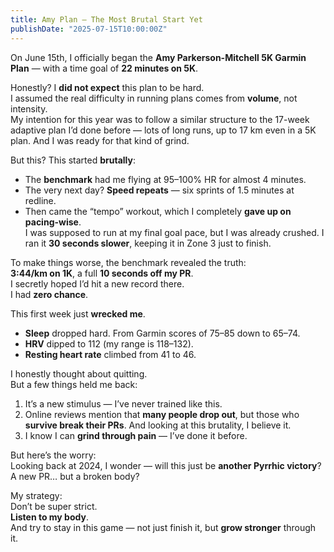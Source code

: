 ```yaml
---
title: Amy Plan – The Most Brutal Start Yet
publishDate: "2025-07-15T10:00:00Z"
---
```


On June 15th, I officially began the **Amy Parkerson-Mitchell 5K Garmin Plan** — with a time goal of **22 minutes on 5K**.

Honestly? I **did not expect** this plan to be hard.  
I assumed the real difficulty in running plans comes from **volume**, not intensity.  
My intention for this year was to follow a similar structure to the 17-week adaptive plan I’d done before — lots of long runs, up to 17 km even in a 5K plan. And I was ready for that kind of grind.

But this? This started **brutally**:

- The **benchmark** had me flying at 95–100% HR for almost 4 minutes.  
- The very next day? **Speed repeats** — six sprints of 1.5 minutes at redline.  
- Then came the “tempo” workout, which I completely **gave up on pacing-wise**.  
  I was supposed to run at my final goal pace, but I was already crushed. I ran it **30 seconds slower**, keeping it in Zone 3 just to finish.

To make things worse, the benchmark revealed the truth:  
**3:44/km on 1K**, a full **10 seconds off my PR**.  
I secretly hoped I’d hit a new record there.  
I had **zero chance**.

This first week just **wrecked me**.

- **Sleep** dropped hard. From Garmin scores of 75–85 down to 65–74.  
- **HRV** dipped to 112 (my range is 118–132).  
- **Resting heart rate** climbed from 41 to 46.  

I honestly thought about quitting.  
But a few things held me back:  
1. It’s a new stimulus — I’ve never trained like this.  
2. Online reviews mention that **many people drop out**, but those who **survive break their PRs**. And looking at this brutality, I believe it.  
3. I know I can **grind through pain** — I’ve done it before.

But here’s the worry:  
Looking back at 2024, I wonder — will this just be **another Pyrrhic victory**? A new PR… but a broken body?

My strategy:  
Don’t be super strict.  
**Listen to my body**.  
And try to stay in this game — not just finish it, but **grow stronger** through it.

